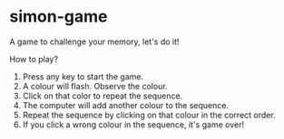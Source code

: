 # simon-game
A game to challenge your memory, let's do it!

How to play? 
<br>
1. Press any key to start the game.
2. A colour will flash. Observe the colour.
3. Click on that color to repeat the sequence.
4. The computer will add another colour to the sequence.
5. Repeat the sequence by clicking on that colour in the correct order.
6. If you click a wrong colour in the sequence, it's game over!
